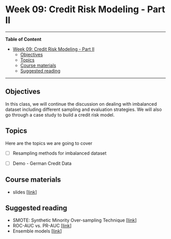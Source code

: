 # Week 09: Credit Risk Modeling - Part II
---

**Table of Content**
- [Week 09: Credit Risk Modeling - Part II](#week-09-credit-risk-modeling---part-ii)
  - [Objectives](#objectives)
  - [Topics](#topics)
  - [Course materials](#course-materials)
  - [Suggested reading](#suggested-reading)

---
## Objectives
In this class, we will continue the discussion on dealing with imbalanced dataset including different sampling and evaluation strategies. We will also go through a case study to build a credit risk model.

## Topics
Here are the topics we are going to cover
* [ ] Resampling methods for imbalanced dataset
* [ ] Demo - German Credit Data


## Course materials
* slides [[link](https://docs.google.com/presentation/d/1_ESk4Ss3KFWtIfZHH9A3qX9UBmV42FQOikcjKknTMvQ)]

## Suggested reading
* SMOTE: Synthetic Minority Over-sampling Technique [[link](https://arxiv.org/abs/1106.1813)]
* ROC-AUC vs. PR-AUC [[link](https://machinelearningmastery.com/roc-curves-and-precision-recall-curves-for-imbalanced-classification/)]
* Ensemble models [[link](https://scikit-learn.org/stable/modules/ensemble.html#ensemble)]